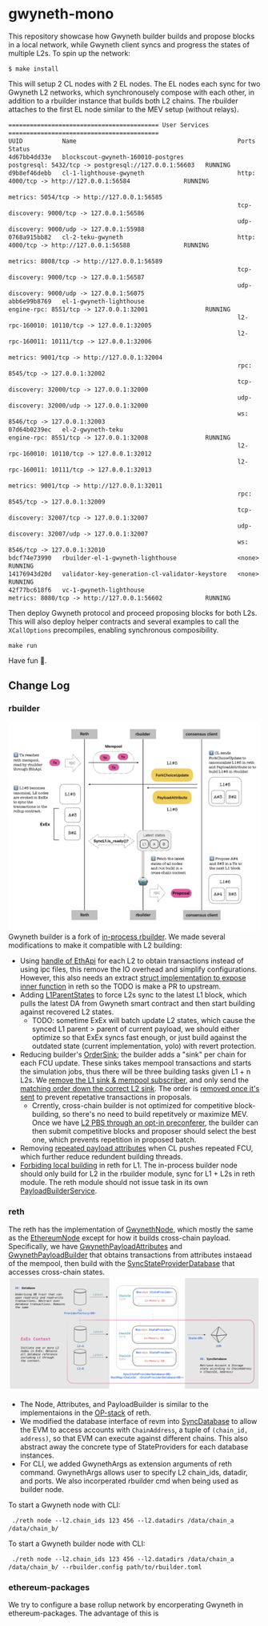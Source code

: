 # gwyneth-mono

This repository showcase how Gwyneth builder builds and propose blocks in a local network, while Gwyneth client syncs and progress the states of multiple L2s. To spin up the network:
```
$ make install
```
This will setup 2 CL nodes with 2 EL nodes. The EL nodes each sync for two Gwyneth L2 networks, which synchronousely compose with each other, in addition to a rbuilder instance that builds both L2 chains. The rbuilder attaches to the first EL node similar to the MEV setup (without relays).
```
========================================== User Services ==========================================
UUID           Name                                             Ports                                                  Status
4d67bb4dd33e   blockscout-gwyneth-160010-postgres               postgresql: 5432/tcp -> postgresql://127.0.0.1:56603   RUNNING
d9b8ef46debb   cl-1-lighthouse-gwyneth                          http: 4000/tcp -> http://127.0.0.1:56584               RUNNING
                                                                metrics: 5054/tcp -> http://127.0.0.1:56585            
                                                                tcp-discovery: 9000/tcp -> 127.0.0.1:56586             
                                                                udp-discovery: 9000/udp -> 127.0.0.1:55988             
0768a915bb82   cl-2-teku-gwyneth                                http: 4000/tcp -> http://127.0.0.1:56588               RUNNING
                                                                metrics: 8008/tcp -> http://127.0.0.1:56589            
                                                                tcp-discovery: 9000/tcp -> 127.0.0.1:56587             
                                                                udp-discovery: 9000/udp -> 127.0.0.1:56075             
abb6e99b8769   el-1-gwyneth-lighthouse                          engine-rpc: 8551/tcp -> 127.0.0.1:32001                RUNNING
                                                                l2-rpc-160010: 10110/tcp -> 127.0.0.1:32005            
                                                                l2-rpc-160011: 10111/tcp -> 127.0.0.1:32006            
                                                                metrics: 9001/tcp -> http://127.0.0.1:32004            
                                                                rpc: 8545/tcp -> 127.0.0.1:32002                       
                                                                tcp-discovery: 32000/tcp -> 127.0.0.1:32000            
                                                                udp-discovery: 32000/udp -> 127.0.0.1:32000            
                                                                ws: 8546/tcp -> 127.0.0.1:32003                        
07d64b0239ec   el-2-gwyneth-teku                                engine-rpc: 8551/tcp -> 127.0.0.1:32008                RUNNING
                                                                l2-rpc-160010: 10110/tcp -> 127.0.0.1:32012            
                                                                l2-rpc-160011: 10111/tcp -> 127.0.0.1:32013            
                                                                metrics: 9001/tcp -> http://127.0.0.1:32011            
                                                                rpc: 8545/tcp -> 127.0.0.1:32009                       
                                                                tcp-discovery: 32007/tcp -> 127.0.0.1:32007            
                                                                udp-discovery: 32007/udp -> 127.0.0.1:32007            
                                                                ws: 8546/tcp -> 127.0.0.1:32010                        
bdcf74e73990   rbuilder-el-1-gwyneth-lighthouse                 <none>                                                 RUNNING
14176943d20d   validator-key-generation-cl-validator-keystore   <none>                                                 RUNNING
42f77bc618f6   vc-1-gwyneth-lighthouse                          metrics: 8080/tcp -> http://127.0.0.1:56602            RUNNING
```
Then deploy Gwyneth protocol and proceed proposing blocks for both L2s. This will also deploy helper contracts and several examples to call the `XCallOptions` precompiles, enabling synchronous composibility.
```
make run
```
Have fun 🍻.

## Change Log
### rbuilder
![rbuilder](assets/rbuilder.png)  
Gwyneth builder is a fork of [in-process rbuilder](https://github.com/flashbots/rbuilder). We made several modifications to make it compatible with L2 building:
- Using [handle of EthApi](https://github.com/ceciliaz030/rbuilder/blob/71c458940c878a7480d31ad4e23c9a1fb78a7f4a/crates/gwyneth-rbuilder/src/main.rs#L113
) for each L2 to obtain transactions instead of using ipc files, this remove the IO overhead and simplify configurations. However, this also needs an extract [struct implementation to expose inner function](https://github.com/ceciliaz030/gwyneth/blob/a121aa929f7789ee50275609ad3d5ae46720c942/crates/rpc/rpc/src/eth/pubsub.rs#L70) in reth so the TODO is make a PR to upstream.
- Adding [L1ParentStates](https://github.com/ceciliaz030/rbuilder/blob/71c458940c878a7480d31ad4e23c9a1fb78a7f4a/crates/rbuilder/src/live_builder/gwyneth.rs#L51) to force L2s sync to the latest L1 block, which pulls the latest DA from Gwyneth smart contract 
and then start building against recovered L2 states.
    - TODO: sometime ExEx will batch update L2 states, which cause the synced L1 parent > parent of current payload, we should either optimize so that ExEx syncs fast enough, or just build against the outdated state (current implementation, yolo) with revert protection.
- Reducing builder's [OrderSink](https://github.com/ceciliaz030/rbuilder/blob/71c458940c878a7480d31ad4e23c9a1fb78a7f4a/crates/rbuilder/src/live_builder/order_input/replaceable_order_sink.rs#L13); the builder adds a "sink" per chain for each FCU update. These sinks takes mempool transactions and starts the simulation jobs, thus there will be three building tasks given L1 + n L2s. We [remove the L1 sink & mempool subscriber](https://github.com/ceciliaz030/rbuilder/blob/a2ca78b73ca6cf8b4523fc5b10e675b2dda019a8/crates/rbuilder/src/live_builder/mod.rs#L126), and only send the [matching order down the correct L2 sink](https://github.com/ceciliaz030/rbuilder/blob/71c458940c878a7480d31ad4e23c9a1fb78a7f4a/crates/rbuilder/src/live_builder/order_input/orderpool.rs#L213). The order is [removed once it's sent](https://github.com/ceciliaz030/rbuilder/blob/71c458940c878a7480d31ad4e23c9a1fb78a7f4a/crates/rbuilder/src/live_builder/order_input/orderpool.rs#L211) to prevent repetative transactions in proposals. 
    - Crrently, cross-chain builder is not optimized for competitive block-building, so there's no need to build repetitvely or maximize MEV. Once we have [L2 PBS through an opt-in preconferer](https://ethresear.ch/t/rollup-centric-considerations-of-based-preconfimations/20160), the builder can then submit competitive blocks and proposer should select the best one, which prevents repetition in proposed batch. 
- Removing [repeated payload attributes](https://github.com/ceciliaz030/rbuilder/blob/a2ca78b73ca6cf8b4523fc5b10e675b2dda019a8/crates/rbuilder/src/live_builder/mod.rs#L189) when CL pushes repeated FCU, which further reduce redundent building threads.
- [Forbiding local building](https://github.com/ceciliaz030/gwyneth/blob/39b0850f36823cb530943b42028f8cbe1e7b5e10/crates/consensus/beacon/src/engine/mod.rs#L407) in reth for L1. The in-process builder node should only build for L2 in the rbuilder module, sync for L1 + L2s in reth module. The reth module should not issue task in its own [PayloadBuilderService](https://github.com/ceciliaz030/gwyneth/blob/c4886cbb59eee9ee3345c223c3e3b75bf91b514f/crates/payload/builder/src/service.rs#L210).

### reth
The reth has the implementation of [GwynethNode](https://github.com/ceciliaz030/gwyneth/blob/6a69113064cf54f9f73564dfa4b588a2d7dd773c/crates/gwyneth/src/lib.rs#L219), which mostly the same as the [EthereumNode](https://github.com/ceciliaz030/gwyneth/blob/a0091f76e58e5d2543734889918f057d7b32c2c8/crates/ethereum/node/src/node.rs#L37) except for how it builds cross-chain payload. Specifically, we have [GwynethPayloadAttributes](https://github.com/ceciliaz030/gwyneth/blob/6a69113064cf54f9f73564dfa4b588a2d7dd773c/crates/gwyneth/src/lib.rs#L70) and [GwynethPayloadBuilder](https://github.com/ceciliaz030/gwyneth/blob/6a69113064cf54f9f73564dfa4b588a2d7dd773c/crates/gwyneth/src/lib.rs#L261) that obtains transactions from attributes instaead of the mempool, then build with the [SyncStateProviderDatabase](https://github.com/ceciliaz030/gwyneth/blob/8c85f4cb08f9e677d31a06de7f76518e09d1204c/crates/gwyneth/src/builder.rs#L82) that accesses cross-chain states.
![reth](assets/reth.png)  
- The Node, Attributes, and PayloadBuilder is similar to the implementaions in the [OP-stack](https://github.com/ceciliaz030/gwyneth/blob/7d8196e29ca8427f48f18516963a6a5c3356ef44/crates/optimism/node/src/node.rs#L38) of reth.
- We modified the database interface of revm into [SyncDatabase](https://github.com/ceciliaz030/revm/blob/959611e7a6ceeb693acffe00ba8e4d976591479f/crates/primitives/src/db.rs#L48) to allow the EVM to access accounts with `ChainAddress`, a tuple of `(chain_id, address)`, so that EVM can execute against different chains. This also abstract away the 
concrete type of StateProviders for each database instances.
- For CLI, we added GwynethArgs as extension arguments of reth command. GwynethArgs allows user to specify L2 chain_ids, datadir, and ports. We also incorperated rbuilder cmd when being used as builder node.

To start a Gwyneth node with CLI:
```
 ./reth node --l2.chain_ids 123 456 --l2.datadirs /data/chain_a /data/chain_b/
 ```
 To start a Gwyneth builder node with CLI:
 ```
  ./reth node --l2.chain_ids 123 456 --l2.datadirs /data/chain_a /data/chain_b/ --rbuilder.config path/to/rbuilder.toml
 ```

### ethereum-packages
 We try to configure a base rollup network by encorperating Gwyneth in ethereum-packages. The advantage of this is 